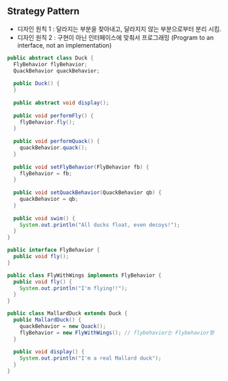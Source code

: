 ## Strategy Pattern
  - 디자인 원칙 1 : 달라지는 부분을 찾아내고, 달라지지 않는 부분으로부터 분리 시킴. 
  - 디자인 원칙 2 : 구현이 아닌 인터페이스에 맞춰서 프로그래밍 (Program to an interface, not an implementation)

```java
public abstract class Duck {
  FlyBehavior flyBehavior;
  QuackBehavior quackBehavior;
  
  public Duck() {
  }
  
  public abstract void display();
  
  public void performFly() {
    flyBehavior.fly();
  }
  
  public void performQuack() {
    quackBehavior.quack();
  }
  
  public void setFlyBehavior(FlyBehavior fb) {
    flyBehavior = fb;
  }
  
  public void setQuackBehavior(QuackBehavior qb) {
    quackBehavior = qb;
  }
  
  public void swim() {
    System.out.println("All ducks float, even decoys!");
  }  
}
```
```java
public interface FlyBehavior {
  public void fly();
}
```
```java
public class FlyWithWings implements FlyBehavior {
  public void fly() {
    System.out.println("I'm flying!!");
  }
}
```
```java
public class MallardDuck extends Duck {
  public MallardDuck() {
    quackBehavior = new Quack();
    flyBehavior = new FlyWithWings(); // flybehavior는 Flybehavior형
  }
  
  public void display() {
    System.out.println("I'm a real Mallard duck");
  }
}
```
